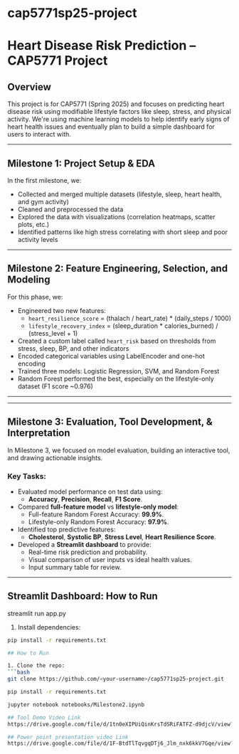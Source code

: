 # cap5771sp25-project

# Heart Disease Risk Prediction – CAP5771 Project

## Overview

This project is for CAP5771 (Spring 2025) and focuses on predicting heart disease risk using modifiable lifestyle factors like sleep, stress, and physical activity. We're using machine learning models to help identify early signs of heart health issues and eventually plan to build a simple dashboard for users to interact with.

---

## Milestone 1: Project Setup & EDA

In the first milestone, we:
- Collected and merged multiple datasets (lifestyle, sleep, heart health, and gym activity)
- Cleaned and preprocessed the data
- Explored the data with visualizations (correlation heatmaps, scatter plots, etc.)
- Identified patterns like high stress correlating with short sleep and poor activity levels

---

## Milestone 2: Feature Engineering, Selection, and Modeling

For this phase, we:
- Engineered two new features:
  - `heart_resilience_score` = (thalach / heart_rate) * (daily_steps / 1000)
  - `lifestyle_recovery_index` = (sleep_duration * calories_burned) / (stress_level + 1)
- Created a custom label called `heart_risk` based on thresholds from stress, sleep, BP, and other indicators
- Encoded categorical variables using LabelEncoder and one-hot encoding
- Trained three models: Logistic Regression, SVM, and Random Forest
- Random Forest performed the best, especially on the lifestyle-only dataset (F1 score ~0.976)

---

---

## Milestone 3: Evaluation, Tool Development, & Interpretation

In Milestone 3, we focused on model evaluation, building an interactive tool, and drawing actionable insights.

### Key Tasks:
- Evaluated model performance on test data using:
  - **Accuracy**, **Precision**, **Recall**, **F1 Score**.
- Compared **full-feature model** vs **lifestyle-only model**:
  - Full-feature Random Forest Accuracy: **99.9%**.
  - Lifestyle-only Random Forest Accuracy: **97.9%**.
- Identified top predictive features:
  - **Cholesterol**, **Systolic BP**, **Stress Level**, **Heart Resilience Score**.
- Developed a **Streamlit dashboard** to provide:
  - Real-time risk prediction and probability.
  - Visual comparison of user inputs vs ideal health values.
  - Input summary table for review.

---

## Streamlit Dashboard: How to Run

streamlit run app.py


1. Install dependencies:
```bash
pip install -r requirements.txt

## How to Run

1. Clone the repo:
```bash
git clone https://github.com/<your-username>/cap5771sp25-project.git

pip install -r requirements.txt

jupyter notebook notebooks/Milestone2.ipynb

## Tool Demo Video Link
https://drive.google.com/file/d/1tn0eXIPUiQinKrsTdSRiFATFZ-d9djcV/view?usp=drive_link

## Power point presentation video Link
https://drive.google.com/file/d/1F-BtdTlTqvgqDTj6_Jlm_nxk6kkV7Gqe/view?usp=drive_link
